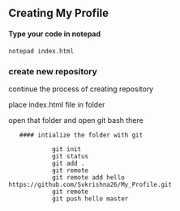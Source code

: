 ## Creating My Profile
#### Type your code in notepad
    notepad index.html
### create new repository
   continue the process of creating repository
   
   place index.html file in folder
   
   open that folder and open git bash there
   
       #### intialize the folder with git
       
                git init
                git status
                git add .
                git remote
                git remote add hello https://github.com/Svkrishna26/My_Profile.git
                git remote
                git push hello master
